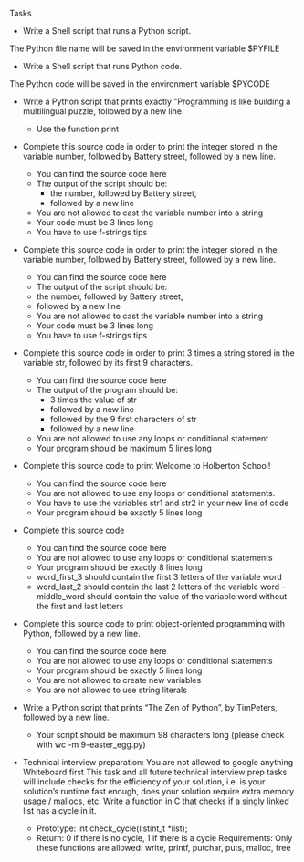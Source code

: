 Tasks
- Write a Shell script that runs a Python script.

The Python file name will be saved in the environment variable $PYFILE

- Write a Shell script that runs Python code.

The Python code will be saved in the environment variable $PYCODE

- Write a Python script that prints exactly "Programming is like building a multilingual puzzle, followed by a new line.
	- Use the function print

- Complete this source code in order to print the integer stored in the variable number, followed by Battery street, followed by a new line.
	- You can find the source code here
	- The output of the script should be:
		- the number, followed by Battery street,
		- followed by a new line
	- You are not allowed to cast the variable number into a string
	- Your code must be 3 lines long
	- You have to use f-strings tips

- Complete this source code in order to print the integer stored in the variable number, followed by Battery street, followed by a new line.
	- You can find the source code here
	- The output of the script should be:
	- the number, followed by Battery street,
	- followed by a new line
	- You are not allowed to cast the variable number into a string
	- Your code must be 3 lines long
	- You have to use f-strings tips

- Complete this source code in order to print 3 times a string stored in the variable str, followed by its first 9 characters.
	- You can find the source code here
	- The output of the program should be:
		- 3 times the value of str
		- followed by a new line
		- followed by the 9 first characters of str
		- followed by a new line
	- You are not allowed to use any loops or conditional statement
	- Your program should be maximum 5 lines long

- Complete this source code to print Welcome to Holberton School!
	- You can find the source code here
	- You are not allowed to use any loops or conditional statements.
	- You have to use the variables str1 and str2 in your new line of code
	- Your program should be exactly 5 lines long

- Complete this source code
	- You can find the source code here
	- You are not allowed to use any loops or conditional statements
	- Your program should be exactly 8 lines long
	- word_first_3 should contain the first 3 letters of the variable word
	- word_last_2 should contain the last 2 letters of the variable word
	-middle_word should contain the value of the variable word without the            first and last letters

- Complete this source code to print object-oriented programming with Python,     followed by a new line.
	- You can find the source code here
	- You are not allowed to use any loops or conditional statements
	- Your program should be exactly 5 lines long
	- You are not allowed to create new variables
	- You are not allowed to use string literals

- Write a Python script that prints “The Zen of Python”, by TimPeters, followed by a new line.
	- Your script should be maximum 98 characters long (please check with           wc -m 9-easter_egg.py)

- Technical interview preparation:
You are not allowed to google anything
Whiteboard first
This task and all future technical interview prep tasks will include checks for the efficiency of your solution, i.e. is your solution’s runtime fast enough, does your solution require extra memory usage / mallocs, etc.
Write a function in C that checks if a singly linked list has a cycle in it.
	- Prototype: int check_cycle(listint_t *list);
	- Return: 0 if there is no cycle, 1 if there is a cycle
	Requirements: Only these functions are allowed: write, printf, putchar, 	puts, malloc, free
